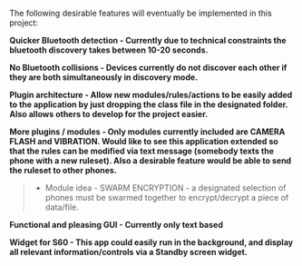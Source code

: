 The following desirable features will eventually be implemented in this project:

**Quicker Bluetooth detection - Currently due to technical constraints the bluetooth discovery takes between 10-20 seconds.**

**No Bluetooth collisions - Devices currently do not discover each other if they are both simultaneously in discovery mode.**

**Plugin architecture - Allow new modules/rules/actions to be easily added to the application by just dropping the class file in the designated folder. Also allows others to develop for the project easier.**

**More plugins / modules - Only modules currently included are CAMERA FLASH and VIBRATION. Would like to see this application extended so that the rules can be modified via text message (somebody texts the phone with a new ruleset). Also a desirable feature would be able to send the ruleset to other phones.**

> - Module idea - SWARM ENCRYPTION - a designated selection of phones must be swarmed together to encrypt/decrypt a piece of data/file.

**Functional and pleasing GUI - Currently only text based**

**Widget for S60 - This app could easily run in the background, and display all relevant information/controls via a Standby screen widget.**

